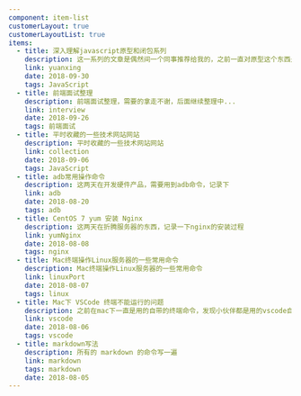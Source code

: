 ```yaml
---
component: item-list
customerLayout: true
customerLayoutList: true
items:
  - title: 深入理解javascript原型和闭包系列
    description: 这一系列的文章是偶然间一个同事推荐给我的，之前一直对原型这个东西是一个模模糊糊的概念，直到看到这一系列的文章，我感觉自己收获颇丰，所以收藏下来，感兴趣的小伙伴可以进来看看。
    link: yuanxing
    date: 2018-09-30
    tags: JavaScript
  - title: 前端面试整理
    description: 前端面试整理，需要的拿走不谢，后面继续整理中...
    link: interview
    date: 2018-09-26
    tags: 前端面试
  - title: 平时收藏的一些技术网站网站
    description: 平时收藏的一些技术网站网站
    link: collection
    date: 2018-09-06
    tags: JavaScript
  - title: adb常用操作命令
    description: 这两天在开发硬件产品，需要用到adb命令，记录下
    link: adb
    date: 2018-08-20
    tags: adb
  - title: CentOS 7 yum 安装 Nginx
    description: 这两天在折腾服务器的东西，记录一下nginx的安装过程
    link: yumNginx
    date: 2018-08-08
    tags: nginx
  - title: Mac终端操作Linux服务器的一些常用命令
    description: Mac终端操作Linux服务器的一些常用命令
    link: linuxPort
    date: 2018-08-07
    tags: linux
  - title: Mac下 VSCode 终端不能运行的问题
    description: 之前在mac下一直是用的自带的终端命令，发现小伙伴都是用的vscode自带的终端，然后就想尝试一把，没想到启动不了，在此记录一下。
    link: vscode
    date: 2018-08-06
    tags: vscode
  - title: markdown写法
    description: 所有的 markdown 的命令写一遍
    link: markdown
    tags: markdown
    date: 2018-08-05
---
```

